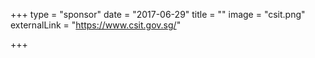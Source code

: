 +++
type = "sponsor"
date = "2017-06-29"
title = ""
image = "csit.png"
externalLink = "https://www.csit.gov.sg/"

+++